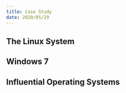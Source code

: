 ```yaml
---
title: Case Study
date: 2020/05/29
---
```


## The Linux System

## Windows 7

## Influential Operating Systems